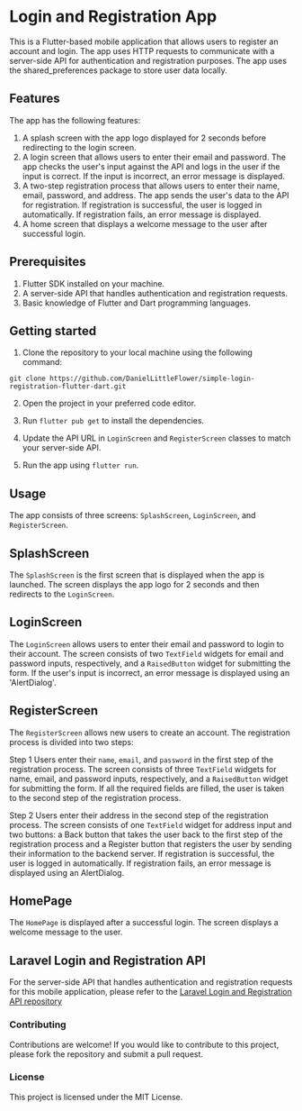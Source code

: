 # Login and Registration App
This is a Flutter-based mobile application that allows users to register an account and login. The app uses HTTP requests to communicate with a server-side API for authentication and registration purposes. The app uses the shared_preferences package to store user data locally.

## Features
The app has the following features:

1. A splash screen with the app logo displayed for 2 seconds before redirecting to the login screen.
2. A login screen that allows users to enter their email and password. The app checks the user's input against the API and logs in the user   if the input is correct. If the input is incorrect, an error message is displayed.
3. A two-step registration process that allows users to enter their name, email, password, and address. The app sends the user's data to the API for registration. If registration is successful, the user is logged in automatically. If registration fails, an error message is displayed.
4. A home screen that displays a welcome message to the user after successful login.

## Prerequisites

1. Flutter SDK installed on your machine.
2. A server-side API that handles authentication and registration requests.
3. Basic knowledge of Flutter and Dart programming languages.

## Getting started

1. Clone the repository to your local machine using the following command:

`git clone https://github.com/DanielLittleFlower/simple-login-registration-flutter-dart.git`

2. Open the project in your preferred code editor.

3. Run `flutter pub get` to install the dependencies.

4. Update the API URL in `LoginScreen` and `RegisterScreen` classes to match your server-side API.

5. Run the app using `flutter run`.

## Usage
The app consists of three screens: `SplashScreen`, `LoginScreen`, and `RegisterScreen`.

## SplashScreen
The `SplashScreen` is the first screen that is displayed when the app is launched. The screen displays the app logo for 2 seconds and then redirects to the `LoginScreen`.

## LoginScreen
The `LoginScreen` allows users to enter their email and password to login to their account. The screen consists of two `TextField` widgets for email and password inputs, respectively, and a `RaisedButton` widget for submitting the form. If the user's input is incorrect, an error message is displayed using an 'AlertDialog'.

## RegisterScreen
The `RegisterScreen` allows new users to create an account. The registration process is divided into two steps:

Step 1
Users enter their `name`, `email`, and `password` in the first step of the registration process. The screen consists of three `TextField` widgets for name, email, and password inputs, respectively, and a `RaisedButton` widget for submitting the form. If all the required fields are filled, the user is taken to the second step of the registration process.

Step 2
Users enter their address in the second step of the registration process. The screen consists of one `TextField` widget for address input and two buttons: a Back button that takes the user back to the first step of the registration process and a Register button that registers the user by sending their information to the backend server. If registration is successful, the user is logged in automatically. If registration fails, an error message is displayed using an AlertDialog.

## HomePage
The `HomePage` is displayed after a successful login. The screen displays a welcome message to the user.

## Laravel Login and Registration API
For the server-side API that handles authentication and registration requests for this mobile application, please refer to the [Laravel Login and Registration API repository](https://github.com/DanielLittleFlower/login-registration-api)

### Contributing
Contributions are welcome! If you would like to contribute to this project, please fork the repository and submit a pull request.

### License
This project is licensed under the MIT License.
